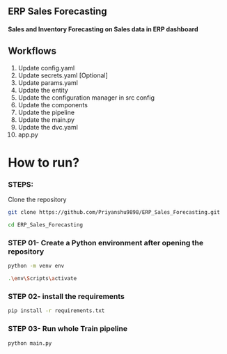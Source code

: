 ## ERP Sales Forecasting

#### Sales and Inventory Forecasting on Sales data in ERP dashboard

## Workflows

1. Update config.yaml
2. Update secrets.yaml [Optional]
3. Update params.yaml
4. Update the entity
5. Update the configuration manager in src config
6. Update the components
7. Update the pipeline 
8. Update the main.py
9. Update the dvc.yaml
10. app.py

# How to run?
### STEPS:

Clone the repository

```bash
git clone https://github.com/Priyanshu9898/ERP_Sales_Forecasting.git
```
```bash
cd ERP_Sales_Forecasting
```

### STEP 01- Create a Python environment after opening the repository

```bash
python -m venv env
```

```bash
.\env\Scripts\activate
```


### STEP 02- install the requirements
```bash
pip install -r requirements.txt
```

### STEP 03- Run whole Train pipeline
```bash
python main.py
```


